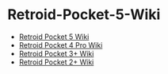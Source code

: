 # Retroid-Pocket-5-Wiki

* [Retroid Pocket 5 Wiki](https://github.com/Jetup13/Retroid-Pocket-5-Wiki/wiki)
* [Retroid Pocket 4 Pro Wiki](https://github.com/Jetup13/Retroid-Pocket-4-Pro-Wiki/wiki)
* [Retroid Pocket 3+ Wiki](https://github.com/Jetup13/Retroid-Pocket-3-Plus-Wiki/wiki)
* [Retroid Pocket 2+ Wiki](https://github.com/Jetup13/Retroid-Pocket-2-Plus-Wiki/wiki)

